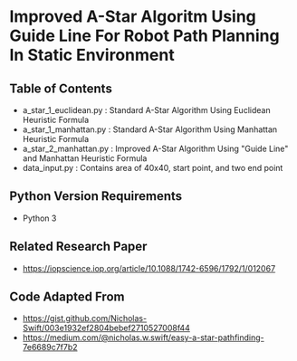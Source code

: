 # Improved A-Star Algoritm Using Guide Line For Robot Path Planning In Static Environment

## Table of Contents
- a_star_1_euclidean.py : Standard A-Star Algorithm Using Euclidean Heuristic Formula
- a_star_1_manhattan.py : Standard A-Star Algorithm Using Manhattan Heuristic Formula
- a_star_2_manhattan.py : Improved A-Star Algorithm Using "Guide Line" and Manhattan Heuristic Formula
- data_input.py : Contains area of 40x40, start point, and two end point

## Python Version Requirements
- Python 3

## Related Research Paper
- https://iopscience.iop.org/article/10.1088/1742-6596/1792/1/012067

## Code Adapted From
- https://gist.github.com/Nicholas-Swift/003e1932ef2804bebef2710527008f44
- https://medium.com/@nicholas.w.swift/easy-a-star-pathfinding-7e6689c7f7b2
